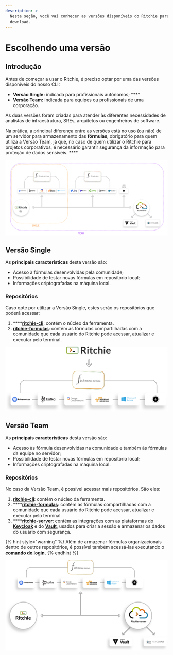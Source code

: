```yaml
---
description: >-
  Nesta seção, você vai conhecer as versões disponíveis do Ritchie para fazer
  download.
---
```


# Escolhendo uma versão

## Introdução 

Antes de começar a usar o Ritchie, é preciso optar por uma das versões disponíveis do nosso CLI: 

* **Versão Single:** indicada para profissionais autônomos;  ****
* **Versão Team:** indicada para equipes ou profissionais de uma corporação. 

As duas versões foram criadas para atender às diferentes necessidades de analistas de infraestrutura, SREs, arquitetos ou engenheiros de software.  

Na prática, a principal diferença entre as versões está no uso \(ou não\) de um servidor para armazenamento das **fórmulas**, obrigatório para quem utiliza a Versão Team, já que, no caso de quem utilizar o Ritchie para projetos corporativos, é necessário garantir segurança da informação para proteção de dados sensíveis.  ****

![Arquitetura das vers&#xF5;es single e team](../.gitbook/assets/team-and-single%20%282%29.png)

## Versão Single 

As **principais características** desta versão são: 

* Acesso à fórmulas desenvolvidas pela comunidade;
* Possibilidade de testar novas fórmulas em repositório local;
* Informações criptografadas na máquina local. 

### Repositórios 

Caso opte por utilizar a Versão Single, estes serão os repositórios que poderá acessar: 

1. \*\*\*\*[**ritchie-cli**](https://github.com/ZupIT/ritchie-cli): contém o núcleo da ferramenta. 
2. [**ritchie-formulas**](https://github.com/ZupIT/ritchie-formulas): contém as fórmulas compartilhadas com a comunidade que cada usuário do Ritchie pode acessar, atualizar e executar pelo terminal.



![Arquitetura da vers&#xE3;o single](../.gitbook/assets/single-ritchie.png)



## Versão Team 

As **principais características** desta versão são: 

* Acesso às fórmula desenvolvidas na comunidade e também às fórmulas da equipe no servidor;
* Possibilidade de testar novas fórmulas em repositório local;
* Informações criptografadas na máquina local.

### Repositórios

No caso da Versão Team, é possível acessar mais repositórios. São eles: 

1. [**ritchie-cli**](https://github.com/ZupIT/ritchie-cli): contém o núcleo da ferramenta. 
2. \*\*\*\*[**ritchie-formulas**](https://github.com/ZupIT/ritchie-formulas): contém as fórmulas compartilhadas com a comunidade que cada usuário do Ritchie pode acessar, atualizar e executar pelo terminal. 
3. \*\*\*\*[**ritchie-server**](https://github.com/ZupIT/ritchie-server): contém as integrações com as plataformas do [**Keycloak**](https://www.keycloak.org/) e do [**Vault**](https://www.vaultproject.io/), usados para criar a sessão e armazenar os dados do usuário com segurança. 

{% hint style="warning" %}
Além de armazenar fórmulas organizacionais dentro de outros repositórios, é possível também acessá-las executando o [**comando do login**](https://docs.ritchiecli.io/v/doc-portuguese/arquitetura-do-sistema-1/seguranca#comando-do-login)**.**
{% endhint %}

![Arquitetura da vers&#xE3;o team](../.gitbook/assets/team-ritchie-white.png)

